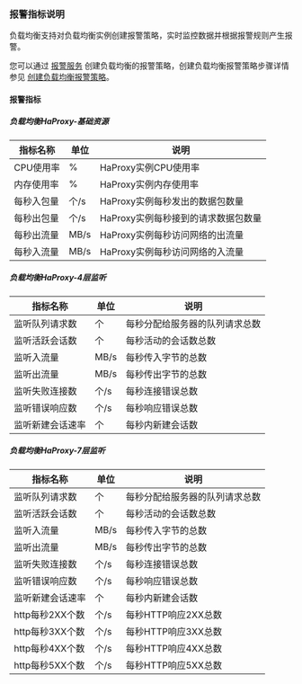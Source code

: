 ### 报警指标说明

负载均衡支持对负载均衡实例创建报警策略，实时监控数据并根据报警规则产生报警。

您可以通过 [报警服务](https://console.capitalonline.net/alarm) 创建负载均衡的报警策略，创建负载均衡报警策略步骤详情参见 [创建负载均衡报警策略](F:\首云工作相关\PaaS产品线\弹性计算产品\负载均衡\用户操作手册\HaProxy\04.操作指南\03.监控报警\02.创建负载均衡报警策略.md)。

#### 报警指标

##### 负载均衡HaProxy-基础资源

| 指标名称   | 单位 | 说明                                |
| ---------- | ---- | ----------------------------------- |
| CPU使用率  | %    | HaProxy实例CPU使用率                |
| 内存使用率 | %    | HaProxy实例内存使用率               |
| 每秒入包量 | 个/s | HaProxy实例每秒发出的数据包数量     |
| 每秒出包量 | 个/s | HaProxy实例每秒接到的请求数据包数量 |
| 每秒出流量 | MB/s | HaProxy实例每秒访问网络的出流量     |
| 每秒入流量 | MB/s | HaProxy实例每秒访问网络的入流量     |

##### 负载均衡HaProxy-4层监听

| 指标名称         | 单位 | 说明                           |
| ---------------- | ---- | ------------------------------ |
| 监听队列请求数   | 个   | 每秒分配给服务器的队列请求总数 |
| 监听活跃会话数   | 个   | 每秒活动的会话数总数           |
| 监听入流量       | MB/s | 每秒传入字节的总数             |
| 监听出流量       | MB/s | 每秒传出字节的总数             |
| 监听失败连接数   | 个/s | 每秒连接错误总数               |
| 监听错误响应数   | 个/s | 每秒响应错误总数               |
| 监听新建会话速率 | 个   | 每秒内新建会话数               |

##### 负载均衡HaProxy-7层监听

| 指标名称         | 单位 | 说明                           |
| ---------------- | ---- | ------------------------------ |
| 监听队列请求数   | 个   | 每秒分配给服务器的队列请求总数 |
| 监听活跃会话数   | 个   | 每秒活动的会话数总数           |
| 监听入流量       | MB/s | 每秒传入字节的总数             |
| 监听出流量       | MB/s | 每秒传出字节的总数             |
| 监听失败连接数   | 个/s | 每秒连接错误总数               |
| 监听错误响应数   | 个/s | 每秒响应错误总数               |
| 监听新建会话速率 | 个   | 每秒内新建会话数               |
| http每秒2XX个数  | 个/s | 每秒HTTP响应2XX总数            |
| http每秒3XX个数  | 个/s | 每秒HTTP响应3XX总数            |
| http每秒4XX个数  | 个/s | 每秒HTTP响应4XX总数            |
| http每秒5XX个数  | 个/s | 每秒HTTP响应5XX总数            |

